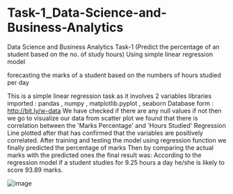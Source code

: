 # Task-1_Data-Science-and-Business-Analytics

Data Science and Business Analytics Task-1 (Predict the percentage of an student based on the no. of study hours) Using simple linear regression model

forecasting the marks of a student based on the numbers of hours studied per day

This is a simple linear regression task as it involves 2 variables
libraries imported : pandas , numpy , matplotlib.pyplot , seaborn
Database form : http://bit.ly/w-data
We have checked if there are any null values if not then we go to visualize our data 
from scatter plot we found that there is correlation between the 'Marks Percentage' and 'Hours Studied'
Regression Line plotted after that has confirmed that the variables are positively correlated.
After training and testing the model using regression function we finally predicted the percentage of marks 
Then by comparing the actual marks with the predicted ones the final result was:
According to the regression model if a student studies for 9.25 hours a day he/she is likely to score 93.89 marks.
  
![image](https://user-images.githubusercontent.com/75296347/180027074-cd4a77c0-9134-4d93-bb9c-babd88e7de4f.png)
